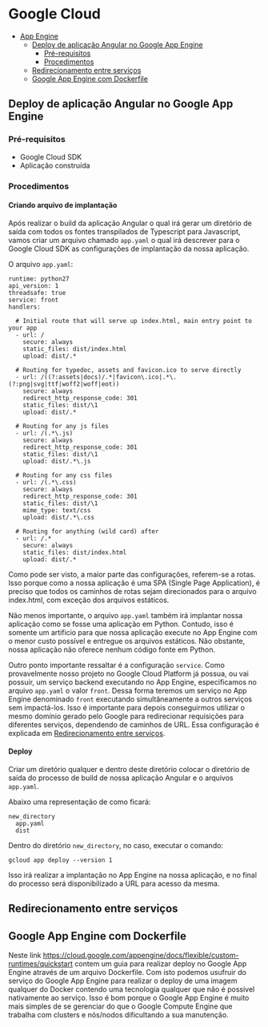 # Google Cloud

- [App Engine](#app-engine)
  - [Deploy de aplicação Angular no Google App Engine](#deploy-de-aplicação-angular-no-google-app-engine)
    - [Pré-requisitos](#pré-requisitos)
    - [Procedimentos](#procedimentos)
  - [Redirecionamento entre serviços](#redirecionamento-entre-serviços)
  - [Google App Engine com Dockerfile](#google-app-engine-com-dockerfile)


## Deploy de aplicação Angular no Google App Engine

### Pré-requisitos

* Google Cloud SDK
* Aplicação construída

### Procedimentos

#### Criando arquivo de implantação
 
Após realizar o build da aplicação Angular o qual irá gerar um diretório de saída com todos os fontes transpilados de Typescript para Javascript, vamos criar um arquivo chamado `app.yaml` o qual irá descrever para o Google Cloud SDK as configurações de implantação da nossa aplicação.

O arquivo `app.yaml`: 

```
runtime: python27
api_version: 1
threadsafe: true
service: front
handlers:

  # Initial route that will serve up index.html, main entry point to your app
  - url: /
    secure: always
    static_files: dist/index.html
    upload: dist/.*

  # Routing for typedoc, assets and favicon.ico to serve directly
  - url: /((?:assets|docs)/.*|favicon\.ico|.*\.(?:png|svg|ttf|woff2|woff|eot))
    secure: always
    redirect_http_response_code: 301
    static_files: dist/\1
    upload: dist/.*

  # Routing for any js files
  - url: /(.*\.js)
    secure: always
    redirect_http_response_code: 301
    static_files: dist/\1
    upload: dist/.*\.js

  # Routing for any css files
  - url: /(.*\.css)
    secure: always
    redirect_http_response_code: 301
    static_files: dist/\1
    mime_type: text/css
    upload: dist/.*\.css

  # Routing for anything (wild card) after
  - url: /.*
    secure: always
    static_files: dist/index.html
    upload: dist/.*
```

Como pode ser visto, a maior parte das configurações, referem-se a rotas. Isso porque como a nossa aplicação é uma SPA (Single Page Application), é preciso que todos os caminhos de rotas sejam direcionados para o arquivo index.html, com exceção dos arquivos estáticos.

Não menos importante, o arquivo `app.yaml` também irá implantar nossa aplicação como se fosse uma aplicação em Python. Contudo, isso é somente um artificio para que nossa aplicação execute no App Engine com o menor custo possível e entregue os arquivos estáticos. Não obstante, nossa aplicação não oferece nenhum código fonte em Python.

Outro ponto importante ressaltar é a configuração `service`. Como provavelmente nosso projeto no Google Cloud Platform já possua, ou vai possuir, um serviço backend executando no App Engine, especificamos no arquivo `app.yaml` o valor `front`. Dessa forma teremos um serviço no App Engine denominado `front` executando simultâneamente a outros serviços sem impactá-los. Isso é importante para depois conseguirmos utilizar o mesmo domínio gerado pelo Google para redirecionar requisições para diferentes serviços, dependendo de caminhos de URL. Essa configuração é explicada em [Redirecionamento entre serviços](#redirecionamento-entre-serviços).

#### Deploy

Criar um diretório qualquer e dentro deste diretório colocar o diretório de saída do processo de build de nossa aplicação Angular e o arquivos `app.yaml`. 

Abaixo uma representação de como ficará:

```
new_directory
  app.yaml
  dist
```

Dentro do diretório `new_directory`, no caso, executar o comando:

```
gcloud app deploy --version 1
```

Isso irá realizar a implantação no App Engine na nossa aplicação, e no final do processo será disponibilizado a URL para acesso da mesma.

## Redirecionamento entre serviços

## Google App Engine com Dockerfile

Neste link https://cloud.google.com/appengine/docs/flexible/custom-runtimes/quickstart contem um guia para realizar deploy no Google App Engine através de um arquivo Dockerfile. Com isto podemos usufruir do serviço do Google App Engine para realizar o deploy de uma imagem qualquer do Docker contendo uma tecnologia qualquer que não é possivel nativamente ao serviço. Isso é bom porque o Google App Engine é muito mais simples de se gerenciar do que o Google Compute Engine que trabalha com clusters e nós/nodos dificultando a sua manutenção.
